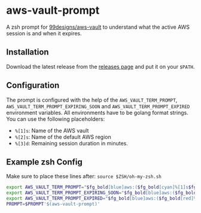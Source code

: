# aws-vault-prompt

A zsh prompt for [99designs/aws-vault](https://github.com/99designs/aws-vault) to understand what the active AWS session is and when it expires.

## Installation

Download the latest release from the [releases page](https://github.com/bripkens/aws-vault-prompt/releases) and put it on your `$PATH`.

## Configuration

The prompt is configured with the help of the `AWS_VAULT_TERM_PROMPT`, `AWS_VAULT_TERM_PROMPT_EXPIRING_SOON` and `AWS_VAULT_TERM_PROMPT_EXPIRED` environment variables.
All environments have to be golang format strings. You can use the following placeholders:

 - `%[1]s`: Name of the AWS vault
 - `%[2]s`: Name of the default AWS region
 - `%[3]d`: Remaining session duration in minutes.

## Example zsh Config

Make sure to place these lines after: `source $ZSH/oh-my-zsh.sh`

```sh
export AWS_VAULT_TERM_PROMPT="$fg_bold[blue]aws:($fg_bold[cyan]%[1]s$fg_bold[blue])$reset_color "
export AWS_VAULT_TERM_PROMPT_EXPIRING_SOON="$fg_bold[blue]aws:($fg_bold[yellow]%[1]s ⏱  %[3]dm$fg_bold[blue])$reset_color "
export AWS_VAULT_TERM_PROMPT_EXPIRED="$fg_bold[blue]aws:($fg_bold[red]%[1]s ⚠️  $fg_bold[blue])$reset_color "
PROMPT=$PROMPT'$(aws-vault-prompt)'
```
